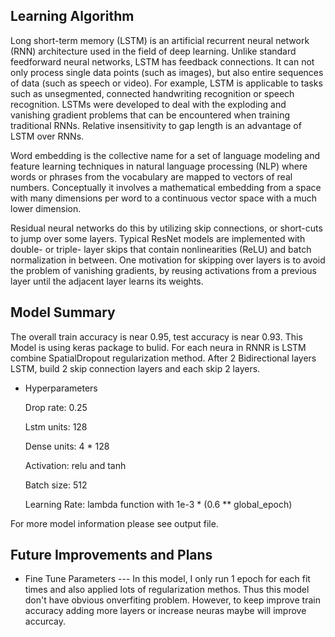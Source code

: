 ## Learning Algorithm

Long short-term memory (LSTM) is an artificial recurrent neural network (RNN) architecture used in the field of deep learning. 
Unlike standard feedforward neural networks, LSTM has feedback connections. 
It can not only process single data points (such as images), but also entire sequences of data (such as speech or video). 
For example, LSTM is applicable to tasks such as unsegmented, connected handwriting recognition or speech recognition.
LSTMs were developed to deal with the exploding and vanishing gradient problems that can be encountered when training traditional RNNs. 
Relative insensitivity to gap length is an advantage of LSTM over RNNs.


Word embedding is the collective name for a set of language modeling and feature learning techniques in natural language processing (NLP) 
where words or phrases from the vocabulary are mapped to vectors of real numbers. 
Conceptually it involves a mathematical embedding from a space with many dimensions per word to a continuous vector space with a much lower dimension.


Residual neural networks do this by utilizing skip connections, or short-cuts to jump over some layers. 
Typical ResNet models are implemented with double- or triple- layer skips 
that contain nonlinearities (ReLU) and batch normalization in between.
One motivation for skipping over layers is to avoid the problem of vanishing gradients, 
by reusing activations from a previous layer until the adjacent layer learns its weights.

## Model Summary

The overall train accuracy is near 0.95, test accuracy is near 0.93. 
This Model is using keras package to bulid. For each neura in RNNR is LSTM combine SpatialDropout regularization method. 
After 2 Bidirectional layers LSTM, build 2 skip connection layers and each skip 2 layers. 

*  Hyperparameters

   Drop rate: 0.25
   
   Lstm units: 128
   
   Dense units: 4 * 128
   
   Activation: relu and tanh
   
   Batch size: 512
   
   Learning Rate: lambda function with 1e-3 * (0.6 ** global_epoch)
   
For more model information please see output file.


##  Future Improvements and Plans

*  Fine Tune Parameters --- In this model, I only run 1 epoch for each fit times and also applied lots of regularization methos.
   Thus this model don't have obvious onverfiting problem. However, to keep improve train accuracy adding more layers or increase
   neuras maybe will improve accurcay. 

